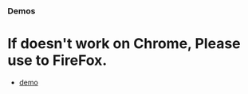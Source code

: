 ### Demos
# If doesn't work on Chrome, Please use to FireFox.
* [demo](http://JaewooNam.github.io/practice-slot-machine-pixi/index.html)
